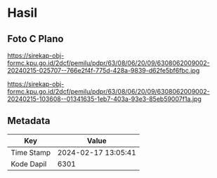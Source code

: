# Hasil

## Foto C Plano

https://sirekap-obj-formc.kpu.go.id/2dcf/pemilu/pdpr/63/08/06/20/09/6308062009002-20240215-025707--766e2f4f-775d-428a-9839-d62fe5bf6fbc.jpg

https://sirekap-obj-formc.kpu.go.id/2dcf/pemilu/pdpr/63/08/06/20/09/6308062009002-20240215-103608--01341635-1eb7-403a-93e3-85eb59007f1a.jpg


## Metadata

| Key        | Value               |
| ---------- | ------------------- |
| Time Stamp | 2024-02-17 13:05:41 |
| Kode Dapil | 6301                |



